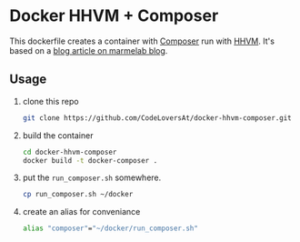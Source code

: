 # Docker HHVM + Composer

This dockerfile creates a container with [Composer](https://getcomposer.org/) run with [HHVM](http://hhvm.com/). It's based on a [blog article on marmelab blog](http://marmelab.com/blog/2014/09/10/make-docker-command.html).

## Usage

1. clone this repo

    ```bash
    git clone https://github.com/CodeLoversAt/docker-hhvm-composer.git
    ```
    
2. build the container

    ```bash
    cd docker-hhvm-composer
    docker build -t docker-composer .
    ```
    
3. put the `run_composer.sh` somewhere.

   ```bash
   cp run_composer.sh ~/docker
   ```
   
4. create an alias for conveniance

    ```bash
    alias "composer"="~/docker/run_composer.sh"
    ```